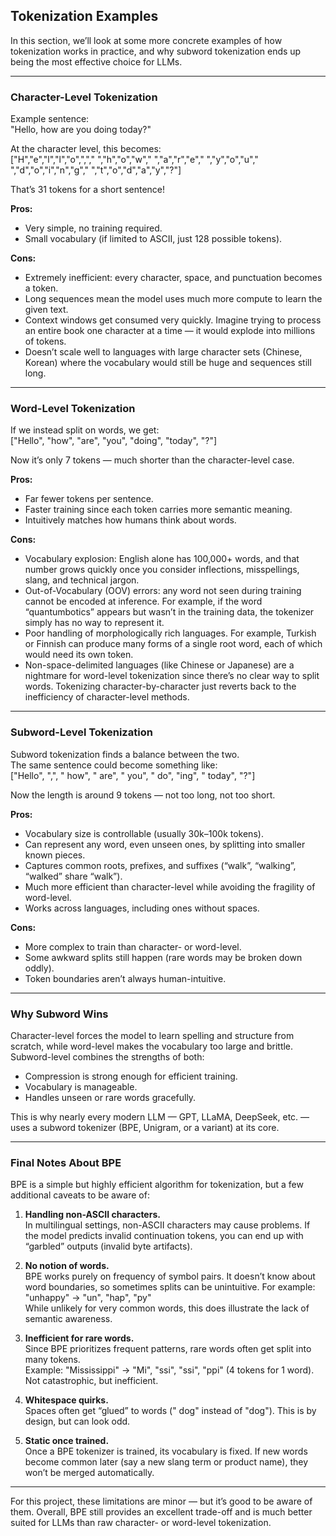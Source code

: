 ## Tokenization Examples

In this section, we’ll look at some more concrete examples of how tokenization works in practice, and why subword tokenization ends up being the most effective choice for LLMs.

---

### Character-Level Tokenization

Example sentence:  
"Hello, how are you doing today?"

At the character level, this becomes:  
["H","e","l","l","o",","," ","h","o","w"," ","a","r","e"," ","y","o","u"," ","d","o","i","n","g"," ","t","o","d","a","y","?"]

That’s 31 tokens for a short sentence!  

**Pros:**  
- Very simple, no training required.  
- Small vocabulary (if limited to ASCII, just 128 possible tokens).  

**Cons:**  
- Extremely inefficient: every character, space, and punctuation becomes a token.  
- Long sequences mean the model uses much more compute to learn the given text.  
- Context windows get consumed very quickly. Imagine trying to process an entire book one character at a time — it would explode into millions of tokens.  
- Doesn’t scale well to languages with large character sets (Chinese, Korean) where the vocabulary would still be huge and sequences still long.

---

### Word-Level Tokenization

If we instead split on words, we get:  
["Hello", "how", "are", "you", "doing", "today", "?"]

Now it’s only 7 tokens — much shorter than the character-level case.  

**Pros:**  
- Far fewer tokens per sentence.  
- Faster training since each token carries more semantic meaning.  
- Intuitively matches how humans think about words.  

**Cons:**  
- Vocabulary explosion: English alone has 100,000+ words, and that number grows quickly once you consider inflections, misspellings, slang, and technical jargon.  
- Out-of-Vocabulary (OOV) errors: any word not seen during training cannot be encoded at inference. For example, if the word “quantumbotics” appears but wasn’t in the training data, the tokenizer simply has no way to represent it.  
- Poor handling of morphologically rich languages. For example, Turkish or Finnish can produce many forms of a single root word, each of which would need its own token.  
- Non-space-delimited languages (like Chinese or Japanese) are a nightmare for word-level tokenization since there’s no clear way to split words. Tokenizing character-by-character just reverts back to the inefficiency of character-level methods.  

---

### Subword-Level Tokenization

Subword tokenization finds a balance between the two.  
The same sentence could become something like:  
["Hello", ",", " how", " are", " you", " do", "ing", " today", "?"]

Now the length is around 9 tokens — not too long, not too short.  

**Pros:**  
- Vocabulary size is controllable (usually 30k–100k tokens).  
- Can represent any word, even unseen ones, by splitting into smaller known pieces.  
- Captures common roots, prefixes, and suffixes (“walk”, “walking”, “walked” share “walk”).  
- Much more efficient than character-level while avoiding the fragility of word-level.  
- Works across languages, including ones without spaces.  

**Cons:**  
- More complex to train than character- or word-level.  
- Some awkward splits still happen (rare words may be broken down oddly).  
- Token boundaries aren’t always human-intuitive.  

---

### Why Subword Wins

Character-level forces the model to learn spelling and structure from scratch, while word-level makes the vocabulary too large and brittle. Subword-level combines the strengths of both:  
- Compression is strong enough for efficient training.  
- Vocabulary is manageable.  
- Handles unseen or rare words gracefully.  

This is why nearly every modern LLM — GPT, LLaMA, DeepSeek, etc. — uses a subword tokenizer (BPE, Unigram, or a variant) at its core.

---

### Final Notes About BPE

BPE is a simple but highly efficient algorithm for tokenization, but a few additional caveats to be aware of:

1. **Handling non-ASCII characters.**  
   In multilingual settings, non-ASCII characters may cause problems. If the model predicts invalid continuation tokens, you can end up with “garbled” outputs (invalid byte artifacts).

2. **No notion of words.**  
   BPE works purely on frequency of symbol pairs. It doesn’t know about word boundaries, so sometimes splits can be unintuitive. For example:  
   "unhappy" → "un", "hap", "py"  
   While unlikely for very common words, this does illustrate the lack of semantic awareness.

3. **Inefficient for rare words.**  
   Since BPE prioritizes frequent patterns, rare words often get split into many tokens.  
   Example: "Mississippi" → "Mi", "ssi", "ssi", "ppi" (4 tokens for 1 word).  
   Not catastrophic, but inefficient.

4. **Whitespace quirks.**  
   Spaces often get “glued” to words (" dog" instead of "dog"). This is by design, but can look odd.

5. **Static once trained.**  
   Once a BPE tokenizer is trained, its vocabulary is fixed. If new words become common later (say a new slang term or product name), they won’t be merged automatically.

---

For this project, these limitations are minor — but it’s good to be aware of them. Overall, BPE still provides an excellent trade-off and is much better suited for LLMs than raw character- or word-level tokenization.
